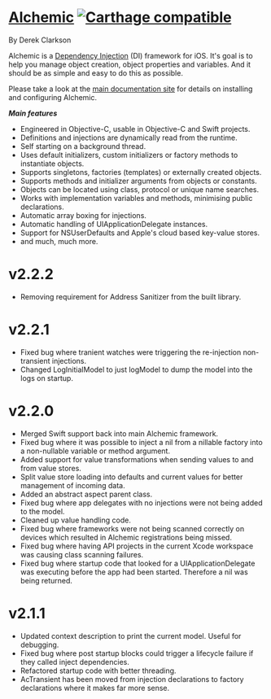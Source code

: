 # [Alchemic](http://drekka.github.io/Alchemic) [![Carthage compatible](https://img.shields.io/badge/Carthage-compatible-4BC51D.svg?style=flat)](https://github.com/Carthage/Carthage)
By Derek Clarkson
 
Alchemic is a [Dependency Injection](https://en.wikipedia.org/wiki/Dependency_injection) (DI) framework for iOS. It's goal is to help you manage object creation, object properties and variables. And it should be as simple and easy to do this as possible.

Please take a look at the [main documentation site](http://drekka.github.io/Alchemic) for details on installing and configuring Alchemic.

___Main features___

* Engineered in Objective-C, usable in Objective-C and Swift projects.
* Definitions and injections are dynamically read from the runtime.
* Self starting on a background thread.
* Uses default initializers, custom initializers or factory methods to instantiate objects.
* Supports singletons, factories (templates) or externally created objects.
* Supports methods and initializer arguments from objects or constants.
* Objects can be located using class, protocol or unique name searches.
* Works with implementation variables and methods, minimising public declarations.
* Automatic array boxing for injections.
* Automatic handling of UIApplicationDelegate instances.
* Support for NSUserDefaults and Apple's cloud based key-value stores.
* and much, much more.

# v2.2.2

* Removing  requirement for Address Sanitizer from the built library.

# v2.2.1

* Fixed bug where tranient watches were triggering the re-injection non-transient injections. 
* Changed LogInitialModel to just logModel to dump the model into the logs on startup.

# v2.2.0

* Merged Swift support back into main Alchemic framework.
* Fixed bug where it was possible to inject a nil from a nillable factory into a non-nullable variable or method argument.
* Added support for value transformations when sending values to and from value stores.
* Split value store loading into defaults and current values for better management of incoming data.
* Added an abstract aspect parent class.
* Fixed bug where app delegates with no injections were not being added to the model.
* Cleaned up value handling code.
* Fixed bug where frameworks were not being scanned correctly on devices which resulted in Alchemic registrations being missed.
* Fixed bug where having API projects in the current Xcode workspace was causing class scanning failures.  
* Fixed bug where startup code that looked for a UIApplicationDelegate was executing before the app had been started. Therefore a nil was being returned.

# v2.1.1

* Updated context description to print the current model. Useful for debugging.
* Fixed bug where post startup blocks could trigger a lifecycle failure if they called inject dependencies.
* Refactored startup code with better threading.
* AcTransient has been moved from injection declarations to factory declarations where it makes far more sense.



